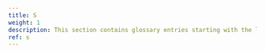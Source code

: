 ```yaml
---
title: S
weight: 1
description: This section contains glossary entries starting with the letter **S**.
ref: s
---
```



